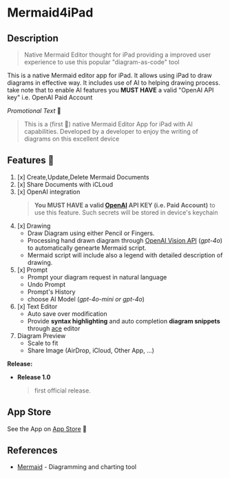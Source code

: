# Mermaid4iPad

## Description

> Native Mermaid Editor thought for iPad providing a improved user experience to use this popular "diagram-as-code" tool 

This is a native Mermaid editor app for iPad. It allows using iPad to draw diagrams in effective way. It includes use of AI to helping drawing process. take note that to enable AI features you **MUST HAVE** a valid "OpenAI API key" i.e. OpenAI Paid Account

_Promotional Text_ 🤞

> This is a (first 🤔) native Mermaid Editor App for iPad with AI capabilities. Developed by a developer to enjoy the writing of diagrams on this excellent device

## Features 🦾

1. [x] Create,Update,Delete Mermaid Documents
2. [x] Share Documents with iCLoud
3. [x] OpenAI integration
     > **You MUST HAVE a valid [OpenAI] API KEY (i.e. Paid Account)** to use this feature. Such secrets will be stored in device's keychain
4. [x] Drawing
    * Draw Diagram using either Pencil or Fingers.
    * Processing hand drawn diagram through [OpenAI Vision API] (_gpt-4o_) to automatically genearte Mermaid script.
    * Mermaid script will include also a legend with detailed description of drawing.
5. [x] Prompt     
    * Prompt your diagram request in natural language
    * Undo Prompt
    * Prompt's History 
    * choose AI Model (_gpt-4o-mini or gpt-4o_)
4. [x] Text Editor
    * Auto save over modification
    * Provide **syntax highlighting** and auto completion **diagram snippets** through [ace] editor
5. Diagram Preview 
    * Scale to fit
    * Share Image (AirDrop, iCloud, Other App, ...)

**Release:**

* **Release 1.0**
    > first official release.


## App Store

See the App on [App Store](https://apps.apple.com/us/app/mermaid-app/id6444164984) 👀

## References

* [Mermaid] - Diagramming and charting tool

[Mermaid]: https://mermaid.js.org
[openai]: https://openai.com
[ace]: https://ace.c9.io
[OpenAI Vision API]: https://platform.openai.com/docs/guides/vision
